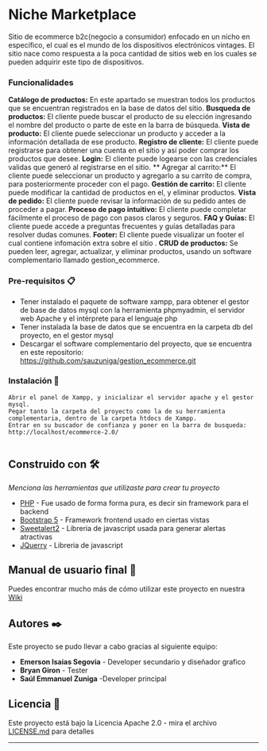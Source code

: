 # Niche Marketplace

Sitio de ecommerce b2c(negocio a consumidor) enfocado en un nicho en específico, el cual es el mundo de los dispositivos electrónicos vintages. El sitio nace como respuesta a la poca cantidad de sitios web en los cuales se pueden adquirir este tipo de dispositivos.
### Funcionalidades
**Catálogo de productos:** En este apartado se muestran todos los productos que se encuentran registrados en la base de datos del sitio.
**Busqueda de productos:** El cliente puede buscar el producto de su elección ingresando el nombre del producto o parte de este en la barra de búsqueda.
**Vista de producto:** El cliente puede seleccionar un producto y acceder a la información detallada de ese producto.
**Registro de cliente:** El cliente puede registrarse para obtener una cuenta en el sitio y así poder comprar los productos que desee.
**Login:** El cliente puede logearse con las credenciales validas que generó al registrarse en el sitio.
** Agregar al carrito:** El cliente puede seleccionar un producto y agregarlo a su carrito de compra, para posteriormente proceder con el pago.
**Gestión de carrito:** El cliente puede modificar la cantidad de productos en el, y eliminar productos.
**Vista de pedido:** El cliente puede revisar la información de su pedido antes de proceder a pagar.
**Proceso de pago intuitivo:** El cliente puede completar fácilmente el proceso de pago con pasos claros y seguros.
**FAQ y Guías:** El cliente puede accede a preguntas frecuentes y guías detalladas para resolver dudas comunes.
**Footer:** El cliente puede visualizar un footer el cual contiene infomación extra sobre el sitio .
**CRUD de productos:** Se pueden leer, agregar, actualizar, y eliminar productos, usando un software complementario llamado gestion_ecommerce.

### Pre-requisitos 📋

- Tener instalado el paquete de software xampp, para obtener el gestor de base de datos mysql con la herramienta phpmyadmin, el servidor web Apache y el intérprete para el lenguaje php
- Tener instalada la base de datos que se encuentra en la carpeta db del proyecto, en el gestor mysql
- Descargar el software complementario del proyecto, que se encuentra en este repositorio: https://github.com/sauzuniga/gestion_ecommerce.git


### Instalación 🔧



```
Abrir el panel de Xampp, y inicializar el servidor apache y el gestor mysql.
Pegar tanto la carpeta del proyecto como la de su herramienta complementaria, dentro de la carpeta htdocs de Xampp.
Entrar en su buscador de confianza y poner en la barra de busqueda: http://localhost/ecommerce-2.0/


```

## Construido con 🛠️

_Menciona las herramientas que utilizaste para crear tu proyecto_

* [PHP](https://www.php.net/) - Fue usado de forma forma pura, es decir sin framework para el backend
* [Bootstrap 5](https://getbootstrap.com/docs/5.0/getting-started/introduction/) - Framework frontend usado en ciertas vistas
* [Sweetalert2](https://sweetalert2.github.io/#download) - Libreria de javascript usada para generar alertas atractivas
* [JQuerry](https://jquery.com/) - Libreria de javascript

## Manual de usuario final 📖

Puedes encontrar mucho más de cómo utilizar este proyecto en nuestra [Wiki](https://github.com/tu/proyecto/wiki)


## Autores ✒️

Este proyecto se pudo llevar a cabo gracias al siguiente equipo:

* **Emerson Isaias Segovia** - Developer secundario y diseñador grafico
* **Bryan Giron** - Tester
* **Saúl Emmanuel Zuniga** -Developer principal

## Licencia 📄

Este proyecto está bajo la Licencia Apache 2.0 - mira el archivo [LICENSE.md](https://github.com/sauzuniga/ecommerce/blob/2.0/LICENSE.md) para detalles




---

